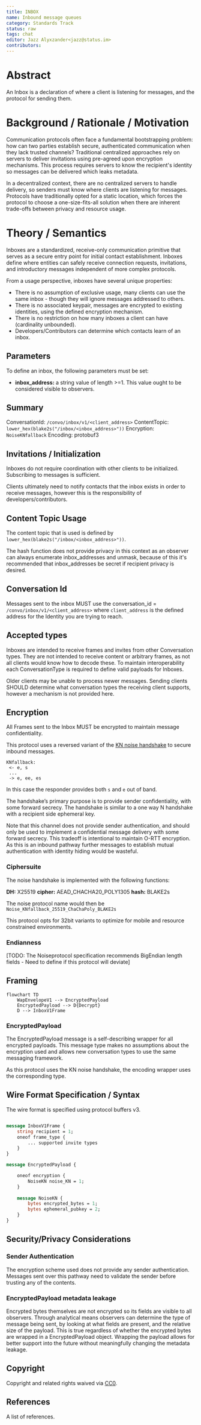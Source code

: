 ```yaml
---
title: INBOX
name: Inbound message queues
category: Standards Track
status: raw
tags: chat
editor: Jazz Alyxzander<jazz@status.im>
contributors:
---
```

# Abstract

An Inbox is a declaration of where a client is listening for messages, and the protocol for sending them.

# Background / Rationale / Motivation

Communication protocols often face a fundamental bootstrapping problem: how can two parties establish secure, authenticated communication when they lack trusted channels?
Traditional centralized approaches rely on servers to deliver invitations using pre-agreed upon encryption mechanisms. 
This process requires servers to know the recipient's identity so messages can be delivered which leaks metadata.  

In a decentralized context, there are no centralized servers to handle delivery, so senders must know where clients are listening for messages. 
Protocols have traditionally opted for a static location, which forces the protocol to choose a one-size-fits-all solution when there are inherent trade-offs between privacy and resource usage. 

# Theory / Semantics

Inboxes are a standardized, receive-only communication primitive that serves as a secure entry point for initial contact establishment. 
Inboxes define where entities can safely receive connection requests, invitations, and introductory messages independent of more complex protocols.

From a usage perspective, inboxes have several unique properties:
- There is no assumption of exclusive usage, many clients can use the same inbox - though they will ignore messages addressed to others.
- There is no associated keypair, messages are encrypted to existing identities, using the defined encryption mechanism.
- There is no restriction on how many inboxes a client can have (cardinality unbounded). 
- Developers/Contributors can determine which contacts learn of an inbox.

## Parameters 

To define an inbox, the following parameters must be set:
- **inbox_address:** a string value of length >=1. This value ought to be considered visible to observers. 

## Summary

ConversationId: `/convo/inbox/v1/<client_address>`
ContentTopic: `lower_hex(blake2s("/inbox/<inbox_address>"))`
Encryption: `NoiseKNfallback`
Encoding: protobuf3

## Invitations / Initialization

Inboxes do not require coordination with other clients to be initialized. Subscribing to messages is sufficient.

Clients ultimately need to notify contacts that the inbox exists in order to receive messages, however this is the responsibility of developers/contributors.

## Content Topic Usage

The content topic that is used is defined by `lower_hex(blake2s("/inbox/<inbox_address>"))`. 

The hash function does not provide privacy in this context as an observer can always enumerate inbox_addresses and unmask, because of this it's recommended that inbox_addresses be secret if recipient privacy is desired. 

## Conversation Id

Messages sent to the inbox MUST use the conversation_id = `/convo/inbox/v1/<client_address>` where `client_address` is the defined address for the Identity you are trying to reach. 

## Accepted types
Inboxes are intended to receive frames and invites from other Conversation types. They are not intended to receive content or arbitrary frames, as not all clients would know how to decode these. 
To maintain interoperability each ConversationType is required to define valid payloads for Inboxes.

Older clients may be unable to process newer messages. 
Sending clients SHOULD determine what conversation types the receiving client supports, however a mechanism is not provided here.

## Encryption

All Frames sent to the Inbox MUST be encrypted to maintain message confidentiality. 

This protocol uses a reversed variant of the [KN noise handshake](https://noiseexplorer.com/patterns/KN/) to secure inbound messages.

 ```noise
KNfallback:
  <- e, s
  ...
  -> e, ee, es	
 ```

In this case the responder provides both `s` and `e` out of band. 

The handshake’s primary purpose is to provide sender confidentiality, with some forward secrecy. 
The handshake is similar to a one way N handshake with a recipient side ephemeral key.   

Note that this channel does not provide sender authentication, and should only be used to implement a confidential message delivery with some forward secrecy.
This tradeoff is intentional to maintain O-RTT encryption. As this is an inbound pathway further messages to establish mutual authentication with identity hiding would be wasteful. 

### Ciphersuite

The noise handshake is implemented with the following functions:

**DH:** X25519
**cipher:** AEAD_CHACHA20_POLY1305 
**hash:** BLAKE2s 

The noise protocol name would then be `Noise_KNfallback_25519_ChaChaPoly_BLAKE2s`

This protocol opts for 32bit variants to optimize for mobile and resource constrained environments.

### Endianness

[TODO: The Noiseprotocol specification recommends BigEndian length fields - Need to define if this protocol will deviate]

## Framing 
```mermaid 
flowchart TD
    WapEnvelopeV1 --> EncryptedPayload
    EncryptedPayload --> D{Decrypt}
    D --> InboxV1Frame
```

### EncryptedPayload

The EncryptedPayload message is a self-describing wrapper for all encrypted payloads. 
This message type makes no assumptions about the encryption used and allows new conversation types to use the same messaging framework.

As this protocol uses the KN noise handshake, the encoding wrapper uses the corresponding type. 

## Wire Format Specification / Syntax

The wire format is specified using protocol buffers v3.

```protobuf

message InboxV1Frame {
    string recipient = 1;
    oneof frame_type {
        ... supported invite types
    }
}

message EncryptedPayload {

    oneof encryption {
		NoiseKN noise_KN = 1;
    }
   
    message NoiseKN {
        bytes encrypted_bytes = 1;
        bytes ephemeral_pubkey = 2;
    }
}

```

## Security/Privacy Considerations

### Sender Authentication

The encryption scheme used does not provide any sender authentication. 
Messages sent over this pathway need to validate the sender before trusting any of the contents.

### EncryptedPayload metadata leakage

Encrypted bytes themselves are not encrypted so its fields are visible to all observers. 
Through analytical means observers can determine the type of message being sent, by looking at what fields are present, and the relative size of the payload. 
This is true regardless of whether the encrypted bytes are wrapped in a EncryptedPayload object. 
Wrapping the payload allows for better support into the future without meaningfully changing the metadata leakage. 

## Copyright

Copyright and related rights waived via [CC0](https://creativecommons.org/publicdomain/zero/1.0/).


## References

A list of references.
